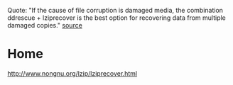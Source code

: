 Quote: "If the cause of file corruption is damaged media, the combination ddrescue + lziprecover is the best option for recovering data from multiple damaged copies."
[source](https://www.gnu.org/software/ddrescue/)

# Home
http://www.nongnu.org/lzip/lziprecover.html
